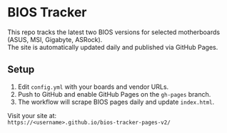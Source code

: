 # BIOS Tracker

This repo tracks the latest two BIOS versions for selected motherboards (ASUS, MSI, Gigabyte, ASRock).  
The site is automatically updated daily and published via GitHub Pages.

## Setup
1. Edit `config.yml` with your boards and vendor URLs.
2. Push to GitHub and enable GitHub Pages on the `gh-pages` branch.
3. The workflow will scrape BIOS pages daily and update `index.html`.

Visit your site at:  
`https://<username>.github.io/bios-tracker-pages-v2/`
